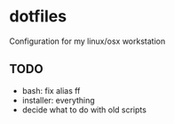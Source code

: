 # dotfiles
Configuration for my linux/osx workstation

## TODO
* bash: fix alias ff
* installer: everything
* decide what to do with old scripts
